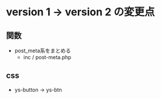 # version 1 → version 2 の変更点

## 関数

- post_meta系をまとめる
  - inc / post-meta.php

## css

- ys-button → ys-btn